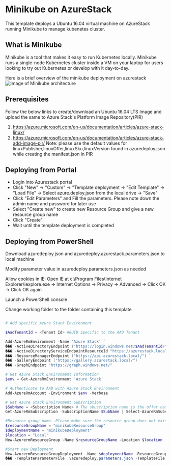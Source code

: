 # Minikube on AzureStack
This template deploys a Ubuntu 16.04 virtual machine on AzureStack running Minikube to manage kubenetes cluster.

## What is Minikube
Minikube is a tool that makes it easy to run Kubernetes locally. Minikube runs a single-node Kubernetes cluster inside a VM on your laptop for users looking to try out Kubernetes or develop with it day-to-day.

Here is a brief overview of the minikube deployment on azurestack
![Image of Minikube architecture](https://github.com/vpatelsj/AzureStack-QuickStart-Templates/blob/master/101-vm-linux-minikube/images/minikubearch.png)

## Prerequisites
Follow the below links to create/download an Ubuntu 16.04 LTS Image and upload the same to Azure Stack's Platform Image Repository(PIR)
1. https://azure.microsoft.com/en-us/documentation/articles/azure-stack-linux/
2. https://azure.microsoft.com/en-us/documentation/articles/azure-stack-add-image-pir/
	Note: please use the default values for linuxPublisher,linuxOffer,linuxSku,linuxVersion found in azuredeploy.json while creating the manifest.json in PIR

## Deploying from Portal

+	Login into Azurestack portal
+	Click "New" -> "Custom" -> "Template deployment -> "Edit Template" -> "Load File" -> Select azure.deploy.json from the local drive -> "Save"
+ Click "Edit Parameters" and 	Fill the parameters. Please note down the admin name and password for later use
+	Select "Create new" to create new Resource Group and give a new resource group name
+	Click "Create"
+ Wait until the template deployment is completed

## Deploying from PowerShell

Download azuredeploy.json and azuredeploy.azurestack.parameters.json to local machine 

Modify parameter value in azuredeploy.parameters.json as needed 

Allow cookies in IE: Open IE at c:\Program Files\Internet Explorer\iexplore.exe -> Internet Options -> Privacy -> Advanced -> Click OK -> Click OK again

Launch a PowerShell console

Change working folder to the folder containing this template

```PowerShell

# Add specific Azure Stack Environment 

$AadTenantId = <Tenant Id> #GUID Specific to the AAD Tenant 

Add-AzureRmEnvironment -Name 'Azure Stack' `
��� -ActiveDirectoryEndpoint ("https://login.windows.net/$AadTenantId/") `
��� -ActiveDirectoryServiceEndpointResourceId "https://azurestack.local-api/" `
��� -ResourceManagerEndpoint ("https://api.azurestack.local/") `
��� -GalleryEndpoint ("https://gallery.azurestack.local/") `
��� -GraphEndpoint "https://graph.windows.net/"

# Get Azure Stack Environment Information 
$env = Get-AzureRmEnvironment 'Azure Stack' 

# Authenticate to AAD with Azure Stack Environment 
Add-AzureRmAccount -Environment $env -Verbose 

# Get Azure Stack Environment Subscription 
$SubName = <Subscription Name> # The sbuscription name is the offer name by default 
Get-AzureRmSubscription -SubscriptionName $SubName | Select-AzureRmSubscription

#Resource group name. Please make sure the resource group does not exist 
$resourceGroupName = "minikubeResourceGroup"
$deploymentName = "minikubeDeployment"
$location = "Local" 
New-AzurermResourceGroup -Name $resourceGroupName -Location $location 

#Start new Deployment
New-AzurermResourceGroupDeployment -Name $deploymentName -ResourceGroupName $resourceGroupName `
��� -TemplateParameterFile .\azuredeploy.parameters.json -TemplateFile .\azuredeploy.json
